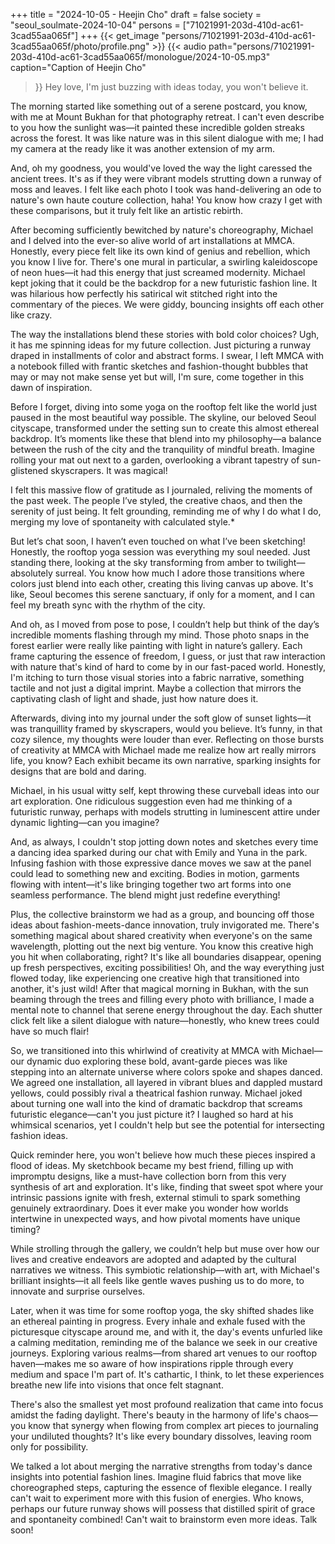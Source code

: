+++
title = "2024-10-05 - Heejin Cho"
draft = false
society = "seoul_soulmate-2024-10-04"
persons = ["71021991-203d-410d-ac61-3cad55aa065f"]
+++
{{< get_image "persons/71021991-203d-410d-ac61-3cad55aa065f/photo/profile.png" >}}
{{< audio
    path="persons/71021991-203d-410d-ac61-3cad55aa065f/monologue/2024-10-05.mp3" 
    caption="Caption of Heejin Cho"
>}}
Hey love, I'm just buzzing with ideas today, you won't believe it.


The morning started like something out of a serene postcard, you know, with me at Mount Bukhan for that photography retreat. I can't even describe to you how the sunlight was—it painted these incredible golden streaks across the forest. It was like nature was in this silent dialogue with me; I had my camera at the ready like it was another extension of my arm.

And, oh my goodness, you would've loved the way the light caressed the ancient trees. It's as if they were vibrant models strutting down a runway of moss and leaves. I felt like each photo I took was hand-delivering an ode to nature's own haute couture collection, haha! You know how crazy I get with these comparisons, but it truly felt like an artistic rebirth.

After becoming sufficiently bewitched by nature's choreography, Michael and I delved into the ever-so alive world of art installations at MMCA. Honestly, every piece felt like its own kind of genius and rebellion, which you know I live for. There's one mural in particular, a swirling kaleidoscope of neon hues—it had this energy that just screamed modernity. Michael kept joking that it could be the backdrop for a new futuristic fashion line. It was hilarious how perfectly his satirical wit stitched right into the commentary of the pieces. We were giddy, bouncing insights off each other like crazy.

The way the installations blend these stories with bold color choices? Ugh, it has me spinning ideas for my future collection. Just picturing a runway draped in installments of color and abstract forms. I swear, I left MMCA with a notebook filled with frantic sketches and fashion-thought bubbles that may or may not make sense yet but will, I'm sure, come together in this dawn of inspiration.

Before I forget, diving into some yoga on the rooftop felt like the world just paused in the most beautiful way possible. The skyline, our beloved Seoul cityscape, transformed under the setting sun to create this almost ethereal backdrop. It’s moments like these that blend into my philosophy—a balance between the rush of the city and the tranquility of mindful breath. Imagine rolling your mat out next to a garden, overlooking a vibrant tapestry of sun-glistened skyscrapers. It was magical!

I felt this massive flow of gratitude as I journaled, reliving the moments of the past week. The people I’ve styled, the creative chaos, and then the serenity of just being. It felt grounding, reminding me of why I do what I do, merging my love of spontaneity with calculated style.*

But let’s chat soon, I haven’t even touched on what I’ve been sketching!
Honestly, the rooftop yoga session was everything my soul needed. Just standing there, looking at the sky transforming from amber to twilight—absolutely surreal. You know how much I adore those transitions where colors just blend into each other, creating this living canvas up above. It's like, Seoul becomes this serene sanctuary, if only for a moment, and I can feel my breath sync with the rhythm of the city. 

And oh, as I moved from pose to pose, I couldn’t help but think of the day’s incredible moments flashing through my mind. Those photo snaps in the forest earlier were really like painting with light in nature’s gallery. Each frame capturing the essence of freedom, I guess, or just that raw interaction with nature that's kind of hard to come by in our fast-paced world. Honestly, I'm itching to turn those visual stories into a fabric narrative, something tactile and not just a digital imprint. Maybe a collection that mirrors the captivating clash of light and shade, just how nature does it.

Afterwards, diving into my journal under the soft glow of sunset lights—it was tranquillity framed by skyscrapers, would you believe. It’s funny, in that cozy silence, my thoughts were louder than ever. Reflecting on those bursts of creativity at MMCA with Michael made me realize how art really mirrors life, you know? Each exhibit became its own narrative, sparking insights for designs that are bold and daring.

Michael, in his usual witty self, kept throwing these curveball ideas into our art exploration. One ridiculous suggestion even had me thinking of a futuristic runway, perhaps with models strutting in luminescent attire under dynamic lighting—can you imagine? 

And, as always, I couldn't stop jotting down notes and sketches every time a dancing idea sparked during our chat with Emily and Yuna in the park. Infusing fashion with those expressive dance moves we saw at the panel could lead to something new and exciting. Bodies in motion, garments flowing with intent—it's like bringing together two art forms into one seamless performance. The blend might just redefine everything!

Plus, the collective brainstorm we had as a group, and bouncing off those ideas about fashion-meets-dance innovation, truly invigorated me. There's something magical about shared creativity when everyone's on the same wavelength, plotting out the next big venture. You know this creative high you hit when collaborating, right? It's like all boundaries disappear, opening up fresh perspectives, exciting possibilities!
Oh, and the way everything just flowed today, like experiencing one creative high that transitioned into another, it's just wild! After that magical morning in Bukhan, with the sun beaming through the trees and filling every photo with brilliance, I made a mental note to channel that serene energy throughout the day. Each shutter click felt like a silent dialogue with nature—honestly, who knew trees could have so much flair!

So, we transitioned into this whirlwind of creativity at MMCA with Michael—our dynamic duo exploring these bold, avant-garde pieces was like stepping into an alternate universe where colors spoke and shapes danced. We agreed one installation, all layered in vibrant blues and dappled mustard yellows, could possibly rival a theatrical fashion runway. Michael joked about turning one wall into the kind of dramatic backdrop that screams futuristic elegance—can't you just picture it? I laughed so hard at his whimsical scenarios, yet I couldn't help but see the potential for intersecting fashion ideas.

Quick reminder here, you won't believe how much these pieces inspired a flood of ideas. My sketchbook became my best friend, filling up with impromptu designs, like a must-have collection born from this very synthesis of art and exploration. It's like, finding that sweet spot where your intrinsic passions ignite with fresh, external stimuli to spark something genuinely extraordinary. Does it ever make you wonder how worlds intertwine in unexpected ways, and how pivotal moments have unique timing?

While strolling through the gallery, we couldn’t help but muse over how our lives and creative endeavors are adopted and adapted by the cultural narratives we witness. This symbiotic relationship—with art, with Michael's brilliant insights—it all feels like gentle waves pushing us to do more, to innovate and surprise ourselves.

Later, when it was time for some rooftop yoga, the sky shifted shades like an ethereal painting in progress. Every inhale and exhale fused with the picturesque cityscape around me, and with it, the day's events unfurled like a calming meditation, reminding me of the balance we seek in our creative journeys. Exploring various realms—from shared art venues to our rooftop haven—makes me so aware of how inspirations ripple through every medium and space I'm part of. It's cathartic, I think, to let these experiences breathe new life into visions that once felt stagnant.

There's also the smallest yet most profound realization that came into focus amidst the fading daylight. There's beauty in the harmony of life's chaos—you know that synergy when flowing from complex art pieces to journaling your undiluted thoughts? It's like every boundary dissolves, leaving room only for possibility.

We talked a lot about merging the narrative strengths from today's dance insights into potential fashion lines. Imagine fluid fabrics that move like choreographed steps, capturing the essence of flexible elegance. I really can't wait to experiment more with this fusion of energies. Who knows, perhaps our future runway shows will possess that distilled spirit of grace and spontaneity combined!
Can't wait to brainstorm even more ideas. Talk soon!
